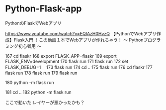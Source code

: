 # Python-Flask-app

PythonのFlaskでWebアプリ

https://www.youtube.com/watch?v=EQIAzH0HvzQ 【PythonでWebアプリ作成】Flask入門 ！この動画１本でWebアプリが作れちゃう！ 〜 Pythonプログラミング初心者用 〜

167 cd flaskr 168 export FLASK_APP=flaskr 169 export FLASK_ENV=development 170 flask run 171 flask run 172 set FLASK_DEBUG=1　 173 flask run 174 cd .. 175 flask run 176 cd flaskr 177 flask run 178 flask run 179 flask run 

180 python -m flask run 

181 cd .. 
182 python -m flask run 

ここで動いた レイヤーが悪かったかも？

